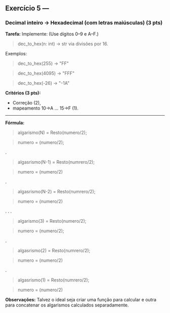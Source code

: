 
## Exercício 5 — 
### Decimal inteiro → Hexadecimal (com letras maiúsculas) (3 pts)
**Tarefa:** Implemente: (Use dígitos 0–9 e A–F.)
> dec_to_hex(n: int) -> str via divisões por 16. 

Exemplos:
>  dec_to_hex(255) → "FF"

> dec_to_hex(4095) → "FFF"


> dec_to_hex(-26) → "-1A"

**Critérios (3 pts):**
- Correção (2), 
- mapeamento 10→A … 15→F (1).
**** 

**Fórmula:**
> algarismo(N) = Resto(numero/2);

> numero = (numero/2);

. 

> algasrismo(N-1) = Resto(numrero/2);

> numero = (numero/2)

.

> algasrismo(N-2) = Resto(numrero/2);

> numero = (numero/2)

.
.
.

> algarismo(3) = Resto(numero/2);

> numero = (numero/2);

.

> algasrismo(2) = Resto(numrero/2);

> numero = (numero/2)

.

> algasrismo(1) = Resto(numrero/2);

> numero = (numero/2)

**Observações:** Talvez o ideal seja criar uma função para calcular e outra para concatenar os algarismos calculados separadamente.